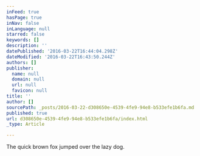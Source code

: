 ```yaml
---
inFeed: true
hasPage: true
inNav: false
inLanguage: null
starred: false
keywords: []
description: ''
datePublished: '2016-03-22T16:44:04.298Z'
dateModified: '2016-03-22T16:43:50.244Z'
authors: []
publisher:
  name: null
  domain: null
  url: null
  favicon: null
title: ''
author: []
sourcePath: _posts/2016-03-22-d308650e-4539-4fe9-94e8-b533efe1b6fa.md
published: true
url: d308650e-4539-4fe9-94e8-b533efe1b6fa/index.html
_type: Article

---
```

The quick brown fox jumped over the lazy dog.